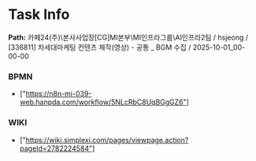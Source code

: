 # Task Info

**Path:** 카페24(주)\본사사업장\[CG]MI본부\MI인프라그룹\AI인프라2팀 / hsjeong / [336811] 차세대마케팅 컨텐츠 제작(영상) - 공통 _ BGM 수집 / 2025-10-01_00-00-00

### BPMN
- ["https://n8n-mi-039-web.hanpda.com/workflow/5NLcRbC8UqBGgGZ6"]

### WIKI
- ["https://wiki.simplexi.com/pages/viewpage.action?pageId=2782224584"]

